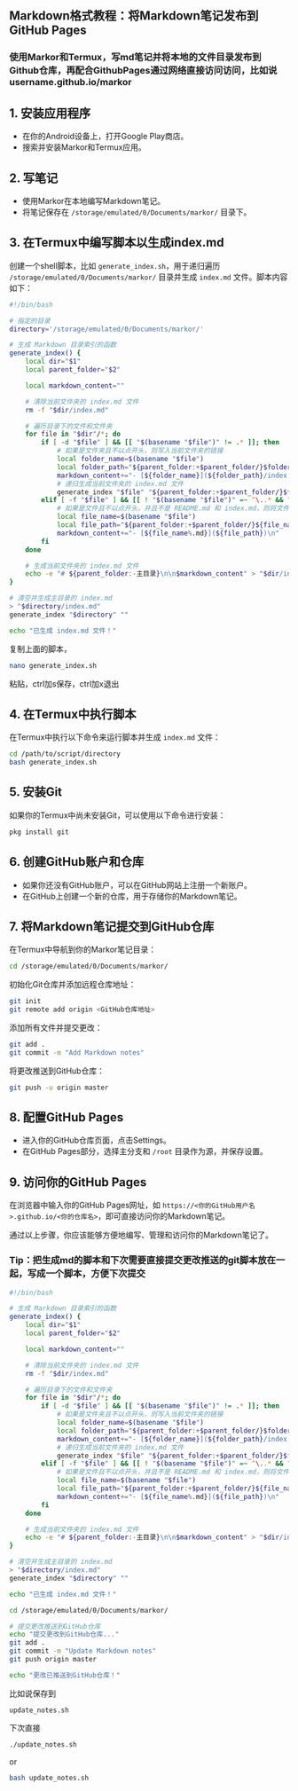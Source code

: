 ## Markdown格式教程：将Markdown笔记发布到GitHub Pages
### 使用Markor和Termux，写md笔记并将本地的文件目录发布到Github仓库，再配合GithubPages通过网络直接访问访问，比如说username.github.io/markor

## 1. 安装应用程序

- 在你的Android设备上，打开Google Play商店。
- 搜索并安装Markor和Termux应用。

## 2. 写笔记

- 使用Markor在本地编写Markdown笔记。
- 将笔记保存在 `/storage/emulated/0/Documents/markor/` 目录下。

## 3. 在Termux中编写脚本以生成index.md

创建一个shell脚本，比如 `generate_index.sh`，用于递归遍历 `/storage/emulated/0/Documents/markor/` 目录并生成 `index.md` 文件。脚本内容如下：

```bash
#!/bin/bash

# 指定的目录
directory='/storage/emulated/0/Documents/markor/'

# 生成 Markdown 目录索引的函数
generate_index() {
    local dir="$1"
    local parent_folder="$2"

    local markdown_content=""

    # 清除当前文件夹的 index.md 文件
    rm -f "$dir/index.md"

    # 遍历目录下的文件和文件夹
    for file in "$dir"/*; do
        if [ -d "$file" ] && [[ "$(basename "$file")" != .* ]]; then
            # 如果是文件夹且不以点开头，则写入当前文件夹的链接
            local folder_name=$(basename "$file")
            local folder_path="${parent_folder:+$parent_folder/}$folder_name"
            markdown_content+="- [${folder_name}](${folder_path}/index.md)\n"
            # 递归生成当前文件夹的 index.md 文件
            generate_index "$file" "${parent_folder:+$parent_folder/}$folder_name"
        elif [ -f "$file" ] && [[ ! "$(basename "$file")" =~ ^\..* && "$(basename "$file")" != "README.md" && "$(basename "$file")" != "index.md" ]]; then
            # 如果是文件且不以点开头，并且不是 README.md 和 index.md，则将文件添加到 markdown_content 中
            local file_name=$(basename "$file")
            local file_path="${parent_folder:+$parent_folder/}${file_name%.md}.md"
            markdown_content+="- [${file_name%.md}](${file_path})\n"
        fi
    done

    # 生成当前文件夹的 index.md 文件
    echo -e "# ${parent_folder:-主目录}\n\n$markdown_content" > "$dir/index.md"
}

# 清空并生成主目录的 index.md
> "$directory/index.md"
generate_index "$directory" ""

echo "已生成 index.md 文件！"
```
复制上面的脚本，
```bash
nano generate_index.sh
```
粘贴，ctrl加s保存，ctrl加x退出

## 4. 在Termux中执行脚本

在Termux中执行以下命令来运行脚本并生成 `index.md` 文件：

```bash
cd /path/to/script/directory
bash generate_index.sh
```

## 5. 安装Git

如果你的Termux中尚未安装Git，可以使用以下命令进行安装：

```bash
pkg install git
```

## 6. 创建GitHub账户和仓库

- 如果你还没有GitHub账户，可以在GitHub网站上注册一个新账户。
- 在GitHub上创建一个新的仓库，用于存储你的Markdown笔记。

## 7. 将Markdown笔记提交到GitHub仓库

在Termux中导航到你的Markor笔记目录：

```bash
cd /storage/emulated/0/Documents/markor/
```

初始化Git仓库并添加远程仓库地址：

```bash
git init
git remote add origin <GitHub仓库地址>
```

添加所有文件并提交更改：

```bash
git add .
git commit -m "Add Markdown notes"
```

将更改推送到GitHub仓库：

```bash
git push -u origin master
```

## 8. 配置GitHub Pages

- 进入你的GitHub仓库页面，点击Settings。
- 在GitHub Pages部分，选择主分支和 `/root` 目录作为源，并保存设置。

## 9. 访问你的GitHub Pages

在浏览器中输入你的GitHub Pages网址，如 `https://<你的GitHub用户名>.github.io/<你的仓库名>`，即可直接访问你的Markdown笔记。

通过以上步骤，你应该能够方便地编写、管理和访问你的Markdown笔记了。

### Tip：把生成md的脚本和下次需要直接提交更改推送的git脚本放在一起，写成一个脚本，方便下次提交

```bash
#!/bin/bash

# 生成 Markdown 目录索引的函数
generate_index() {
    local dir="$1"
    local parent_folder="$2"

    local markdown_content=""

    # 清除当前文件夹的 index.md 文件
    rm -f "$dir/index.md"

    # 遍历目录下的文件和文件夹
    for file in "$dir"/*; do
        if [ -d "$file" ] && [[ "$(basename "$file")" != .* ]]; then
            # 如果是文件夹且不以点开头，则写入当前文件夹的链接
            local folder_name=$(basename "$file")
            local folder_path="${parent_folder:+$parent_folder/}$folder_name"
            markdown_content+="- [${folder_name}](${folder_path}/index.md)\n"
            # 递归生成当前文件夹的 index.md 文件
            generate_index "$file" "${parent_folder:+$parent_folder/}$folder_name"
        elif [ -f "$file" ] && [[ ! "$(basename "$file")" =~ ^\..* && "$(basename "$file")" != "README.md" && "$(basename "$file")" != "index.md" ]]; then
            # 如果是文件且不以点开头，并且不是 README.md 和 index.md，则将文件添加到 markdown_content 中
            local file_name=$(basename "$file")
            local file_path="${parent_folder:+$parent_folder/}${file_name%.md}.md"
            markdown_content+="- [${file_name%.md}](${file_path})\n"
        fi
    done

    # 生成当前文件夹的 index.md 文件
    echo -e "# ${parent_folder:-主目录}\n\n$markdown_content" > "$dir/index.md"
}

# 清空并生成主目录的 index.md
> "$directory/index.md"
generate_index "$directory" ""

echo "已生成 index.md 文件！"

cd /storage/emulated/0/Documents/markor/

# 提交更改推送到GitHub仓库
echo "提交更改到GitHub仓库..."
git add .
git commit -m "Update Markdown notes"
git push origin master

echo "更改已推送到GitHub仓库！"
```

比如说保存到
```
update_notes.sh
```
下次直接
```bash
./update_notes.sh
```
or
```bash
bash update_notes.sh
```

